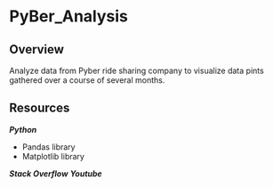 # PyBer_Analysis

## Overview
Analyze data from Pyber ride sharing company to visualize data pints gathered over a course of several months.

## Resources
***Python***
* Pandas library
* Matplotlib library

***Stack Overflow***
***Youtube***
